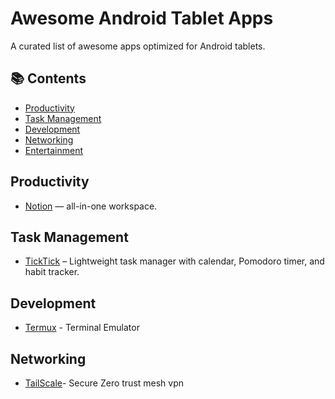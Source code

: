 

# Awesome Android Tablet Apps

A curated list of awesome apps optimized for Android tablets.

## 📚 Contents
- [Productivity](#productivity)
- [Task Management](#taskmanagement)
- [Development](#development)
- [Networking](#networking)
- [Entertainment](#entertainment)

## Productivity
- [Notion](https://www.notion.so/) — all-in-one workspace.

## Task Management
- [TickTick](https://ticktick.com/download) – Lightweight task manager with calendar, Pomodoro timer, and habit tracker.

## Development
- [Termux](https://f-droid.org/en/packages/com.termux/) - Terminal Emulator

## Networking
- [TailScale](https://tailscale.com/)- Secure Zero trust mesh vpn

